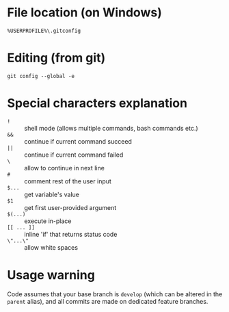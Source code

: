 # File location (on Windows)

`%USERPROFILE%\.gitconfig`

# Editing (from git)

`git config --global -e`

# Special characters explanation

<dl>
  <dt><code>!</code></dt>
  <dd>shell mode (allows multiple commands, bash commands etc.)</dd>

  <dt><code>&&</code></dt>
  <dd>continue if current command succeed</dd>

  <dt><code>||</code></dt>
  <dd>continue if current command failed</dd>

  <dt><code>\</code></dt>
  <dd>allow to continue in next line</dd>

  <dt><code>#</code></dt>
  <dd>comment rest of the user input</dd>

  <dt><code>$...</code></dt>
  <dd>get variable's value</dd>

  <dt><code>$1</code></dt>
  <dd>get first user-provided argument</dd>

  <dt><code>$(...)</code></dt>
  <dd>execute in-place</dd>

  <dt><code>[[ ... ]]</code></dt>
  <dd>inline 'if' that returns status code</dd>

  <dt><code>\"...\"</code></dt>
  <dd>allow white spaces</dd>
</dl>

# Usage warning

Code assumes that your base branch is `develop` (which can be altered in the `parent` alias), and all commits are made on dedicated feature branches.
